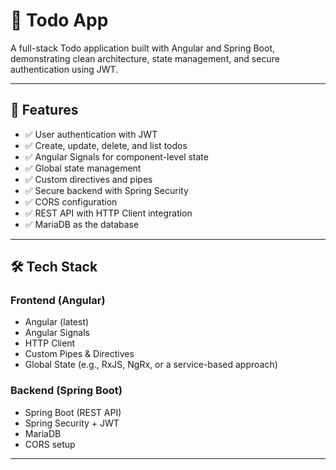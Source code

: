 # 📝 Todo App

A full-stack Todo application built with Angular and Spring Boot, demonstrating clean architecture, state management, and secure authentication using JWT.

---

## 🚀 Features

- ✅ User authentication with JWT
- ✅ Create, update, delete, and list todos
- ✅ Angular Signals for component-level state
- ✅ Global state management
- ✅ Custom directives and pipes
- ✅ Secure backend with Spring Security
- ✅ CORS configuration
- ✅ REST API with HTTP Client integration
- ✅ MariaDB as the database

---

## 🛠️ Tech Stack

### Frontend (Angular)
- Angular (latest)
- Angular Signals
- HTTP Client
- Custom Pipes & Directives
- Global State (e.g., RxJS, NgRx, or a service-based approach)

### Backend (Spring Boot)
- Spring Boot (REST API)
- Spring Security + JWT
- MariaDB
- CORS setup

---


